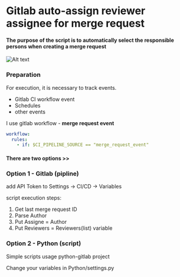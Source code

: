 # Gitlab auto-assign reviewer assignee for merge request
#### The purpose of the script is to automatically select the responsible persons when creating a merge request
![Alt text](https://akmalov.com/wp-content/uploads/2022/06/merge.png "New merge request")



### Preparation
For execution, it is necessary to track events.
* Gitlab CI workflow event
* Schedules
* other events

I use gitlab workflow - **merge request event**
```yml
workflow:
  rules:
    - if: $CI_PIPELINE_SOURCE == "merge_request_event"
```


#### There are two options >>

### Option 1 - Gitlab (pipline)
add API Token to Settings -> CI/CD -> Variables

script execution steps:
1. Get last merge request ID
2. Parse Author
3. Put Assigne = Author
4. Put Reviewers = Reviewers(list) variable



### Option 2 - Python (script)
Simple scripts usage python-gitlab project

Change your variables in Python/settings.py
